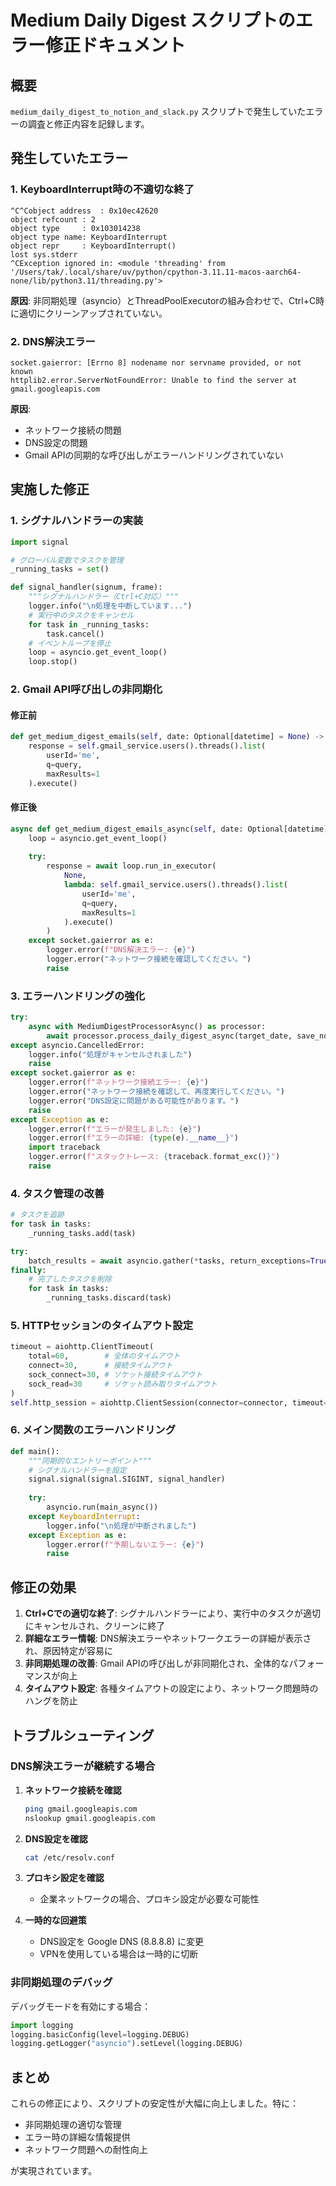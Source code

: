 # Medium Daily Digest スクリプトのエラー修正ドキュメント

## 概要
`medium_daily_digest_to_notion_and_slack.py` スクリプトで発生していたエラーの調査と修正内容を記録します。

## 発生していたエラー

### 1. KeyboardInterrupt時の不適切な終了
```
^C^Cobject address  : 0x10ec42620
object refcount : 2
object type     : 0x103014238
object type name: KeyboardInterrupt
object repr     : KeyboardInterrupt()
lost sys.stderr
^CException ignored in: <module 'threading' from '/Users/tak/.local/share/uv/python/cpython-3.11.11-macos-aarch64-none/lib/python3.11/threading.py'>
```

**原因**: 非同期処理（asyncio）とThreadPoolExecutorの組み合わせで、Ctrl+C時に適切にクリーンアップされていない。

### 2. DNS解決エラー
```
socket.gaierror: [Errno 8] nodename nor servname provided, or not known
httplib2.error.ServerNotFoundError: Unable to find the server at gmail.googleapis.com
```

**原因**: 
- ネットワーク接続の問題
- DNS設定の問題
- Gmail APIの同期的な呼び出しがエラーハンドリングされていない

## 実施した修正

### 1. シグナルハンドラーの実装

```python
import signal

# グローバル変数でタスクを管理
_running_tasks = set()

def signal_handler(signum, frame):
    """シグナルハンドラー（Ctrl+C対応）"""
    logger.info("\n処理を中断しています...")
    # 実行中のタスクをキャンセル
    for task in _running_tasks:
        task.cancel()
    # イベントループを停止
    loop = asyncio.get_event_loop()
    loop.stop()
```

### 2. Gmail API呼び出しの非同期化

#### 修正前
```python
def get_medium_digest_emails(self, date: Optional[datetime] = None) -> List[Dict]:
    response = self.gmail_service.users().threads().list(
        userId='me',
        q=query,
        maxResults=1
    ).execute()
```

#### 修正後
```python
async def get_medium_digest_emails_async(self, date: Optional[datetime] = None) -> List[Dict]:
    loop = asyncio.get_event_loop()
    
    try:
        response = await loop.run_in_executor(
            None,
            lambda: self.gmail_service.users().threads().list(
                userId='me',
                q=query,
                maxResults=1
            ).execute()
        )
    except socket.gaierror as e:
        logger.error(f"DNS解決エラー: {e}")
        logger.error("ネットワーク接続を確認してください。")
        raise
```

### 3. エラーハンドリングの強化

```python
try:
    async with MediumDigestProcessorAsync() as processor:
        await processor.process_daily_digest_async(target_date, save_notion=save_notion, send_slack=send_slack)
except asyncio.CancelledError:
    logger.info("処理がキャンセルされました")
    raise
except socket.gaierror as e:
    logger.error(f"ネットワーク接続エラー: {e}")
    logger.error("ネットワーク接続を確認して、再度実行してください。")
    logger.error("DNS設定に問題がある可能性があります。")
    raise
except Exception as e:
    logger.error(f"エラーが発生しました: {e}")
    logger.error(f"エラーの詳細: {type(e).__name__}")
    import traceback
    logger.error(f"スタックトレース: {traceback.format_exc()}")
    raise
```

### 4. タスク管理の改善

```python
# タスクを追跡
for task in tasks:
    _running_tasks.add(task)

try:
    batch_results = await asyncio.gather(*tasks, return_exceptions=True)
finally:
    # 完了したタスクを削除
    for task in tasks:
        _running_tasks.discard(task)
```

### 5. HTTPセッションのタイムアウト設定

```python
timeout = aiohttp.ClientTimeout(
    total=60,        # 全体のタイムアウト
    connect=30,      # 接続タイムアウト
    sock_connect=30, # ソケット接続タイムアウト
    sock_read=30     # ソケット読み取りタイムアウト
)
self.http_session = aiohttp.ClientSession(connector=connector, timeout=timeout)
```

### 6. メイン関数のエラーハンドリング

```python
def main():
    """同期的なエントリーポイント"""
    # シグナルハンドラーを設定
    signal.signal(signal.SIGINT, signal_handler)
    
    try:
        asyncio.run(main_async())
    except KeyboardInterrupt:
        logger.info("\n処理が中断されました")
    except Exception as e:
        logger.error(f"予期しないエラー: {e}")
        raise
```

## 修正の効果

1. **Ctrl+Cでの適切な終了**: シグナルハンドラーにより、実行中のタスクが適切にキャンセルされ、クリーンに終了
2. **詳細なエラー情報**: DNS解決エラーやネットワークエラーの詳細が表示され、原因特定が容易に
3. **非同期処理の改善**: Gmail APIの呼び出しが非同期化され、全体的なパフォーマンスが向上
4. **タイムアウト設定**: 各種タイムアウトの設定により、ネットワーク問題時のハングを防止

## トラブルシューティング

### DNS解決エラーが継続する場合

1. **ネットワーク接続を確認**
   ```bash
   ping gmail.googleapis.com
   nslookup gmail.googleapis.com
   ```

2. **DNS設定を確認**
   ```bash
   cat /etc/resolv.conf
   ```

3. **プロキシ設定を確認**
   - 企業ネットワークの場合、プロキシ設定が必要な可能性

4. **一時的な回避策**
   - DNS設定を Google DNS (8.8.8.8) に変更
   - VPNを使用している場合は一時的に切断

### 非同期処理のデバッグ

デバッグモードを有効にする場合：
```python
import logging
logging.basicConfig(level=logging.DEBUG)
logging.getLogger("asyncio").setLevel(logging.DEBUG)
```

## まとめ

これらの修正により、スクリプトの安定性が大幅に向上しました。特に：
- 非同期処理の適切な管理
- エラー時の詳細な情報提供
- ネットワーク問題への耐性向上

が実現されています。